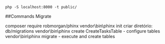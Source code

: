 ```
php -S localhost:8000 -t public/
```

##Commands Migrate

composer require robmorgan/phinx
vendor\bin\phinx init
criar diretório: db/migrations
vendor\bin\phinx create CreateTasksTable - configure tables
vendor\bin\phinx migrate - execute and create tables